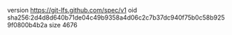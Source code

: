 version https://git-lfs.github.com/spec/v1
oid sha256:2d4d8d640b71de04c49b9358a4d06c2c7b37dc940f75b0c58b9259f0800b4b2a
size 4676
